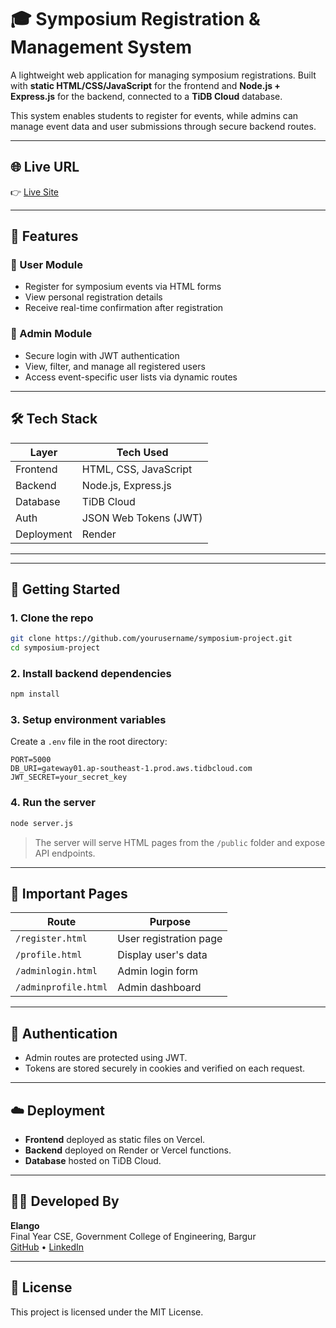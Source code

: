 # 🎓 Symposium Registration & Management System

A lightweight web application for managing symposium registrations. Built with **static HTML/CSS/JavaScript** for the frontend and **Node.js + Express.js** for the backend, connected to a **TiDB Cloud** database.

This system enables students to register for events, while admins can manage event data and user submissions through secure backend routes.

---

## 🌐 Live URL

👉 [Live Site](https://phantasm.onrender.com)

---

## 📌 Features

### 👥 User Module
- Register for symposium events via HTML forms
- View personal registration details
- Receive real-time confirmation after registration

### 🔐 Admin Module
- Secure login with JWT authentication
- View, filter, and manage all registered users
- Access event-specific user lists via dynamic routes

---

## 🛠️ Tech Stack

| Layer        | Tech Used                 |
|--------------|---------------------------|
| Frontend     | HTML, CSS, JavaScript     |
| Backend      | Node.js, Express.js       |
| Database     | TiDB Cloud                |
| Auth         | JSON Web Tokens (JWT)     |
| Deployment   | Render  |

---

---

## 🚀 Getting Started

### 1. Clone the repo

```bash
git clone https://github.com/yourusername/symposium-project.git
cd symposium-project
```

### 2. Install backend dependencies

```bash
npm install
```

### 3. Setup environment variables

Create a `.env` file in the root directory:

```env
PORT=5000
DB_URI=gateway01.ap-southeast-1.prod.aws.tidbcloud.com
JWT_SECRET=your_secret_key
```

### 4. Run the server

```bash
node server.js
```

> The server will serve HTML pages from the `/public` folder and expose API endpoints.

---

## 📄 Important Pages

| Route                | Purpose                          |
|----------------------|----------------------------------|
| `/register.html`     | User registration page           |
| `/profile.html`      | Display user's data              |
| `/adminlogin.html`   | Admin login form                 |
| `/adminprofile.html` | Admin dashboard                  |

---

## 🔐 Authentication

- Admin routes are protected using JWT.
- Tokens are stored securely in cookies and verified on each request.

---

## ☁️ Deployment

- **Frontend** deployed as static files on Vercel.
- **Backend** deployed on Render or Vercel functions.
- **Database** hosted on TiDB Cloud.

---

## 👨‍💻 Developed By

**Elango**  
Final Year CSE, Government College of Engineering, Bargur  
[GitHub](https://github.com/elangomanikandan) • [LinkedIn](https://linkedin.com/in/elango31204)

---

## 📜 License

This project is licensed under the MIT License.
